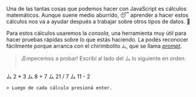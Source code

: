 Una de las tantas cosas que podemos hacer con JavaScript es cálculos matemáticos. Aunque suene medio aburrido,  :sleeping: aprender a hacer estos cálculos nos va a ayudar después a trabajar sobre otros tipos de datos. :star_struck:

Para estos cálculos usaremos la *consola*, una herramienta muy útil para hacer pruebas rápidas sobre lo que estás haciendo. La podés reconocer fácilmente porque arranca con el chirimbolito `ム`, que se llama _[prompt](https://es.wikipedia.org/wiki/Prompt)_.

> ¡Empecemos a probar! Escribí al lado del ム lo siguiente en orden:
>
> ```javascript
ム 2 * 3
ム 8 + 7
ム 21 / 7
ム 11 - 2
```
> Luego de cada cálculo presioná enter. 

